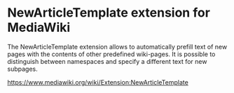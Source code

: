# NewArticleTemplate extension for MediaWiki
The NewArticleTemplate extension allows to automatically prefill text of new pages with the contents of other predefined wiki-pages. It is possible to distinguish between namespaces and specify a different text for new subpages.

https://www.mediawiki.org/wiki/Extension:NewArticleTemplate

